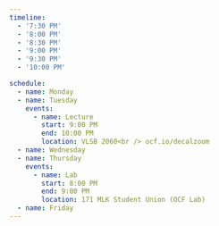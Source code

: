 ```yaml
---
timeline:
  - '7:30 PM'
  - '8:00 PM'
  - '8:30 PM'
  - '9:00 PM'
  - '9:30 PM'
  - '10:00 PM'

schedule:
  - name: Monday
  - name: Tuesday
    events:
      - name: Lecture
        start: 9:00 PM
        end: 10:00 PM
        location: VLSB 2060<br /> ocf.io/decalzoom
  - name: Wednesday
  - name: Thursday
    events:
      - name: Lab
        start: 8:00 PM
        end: 9:00 PM
        location: 171 MLK Student Union (OCF Lab)
  - name: Friday
---
```

